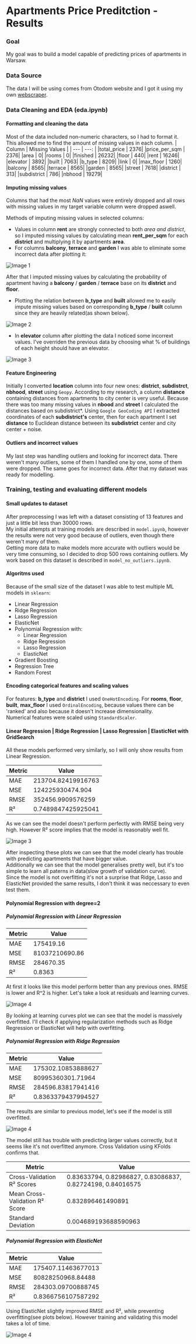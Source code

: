# Apartments Price Preditction - Results
### Goal
My goal was to build a model capable of predicting prices of apartments in Warsaw.

### Data Source
The data I will be using comes from Otodom website and I got it using my own [webscraper](https://github.com/mateuszel/otodom-datascraper).

### Data Cleaning and EDA (eda.ipynb)
#### Formatting and cleaning the data
Most of the data included non-numeric characters, so I had to format it. This allowed me to find the amount of missing values in each column.
| Column | Missing Values |
| --- | ---: |
|total_price  |     2376|
|price_per_sqm  |   2376|
|area         |        0|
|rooms         |       0|
|finished      |   26232|
|floor         |     440|
|rent          |   16246|
|elevator      |    3892|
|built         |    7063|
|b_type        |    8209|
|link          |       0|
|max_floor     |    1260|
|balcony       |    8565|
|terrace       |    8565|
|garden        |    8565|
|street        |    7618|
|district      |     313|
|subdistrict   |     786|
|nbhood        |   19279|

#### Imputing missing values

Columns that had the most *NaN* values were entirely dropped and all rows with missing values in my target variable column were dropped aswell.

Methods of imputing missing values in selected columns:

* Values in column **rent** are strongly connected to 
both **area* and *district**, so I imputed missing values by calculating mean **rent_per_sqm** for each **district** and multiplying it by apartments **area**.
* For columns **balcony**, **terrace** and **garden** I was able to eliminate some incorrect data after plotting it:

![Image 1](img/bal_ter_gar.png)

After that I imputed missing values by calculating the probability of apartment having a **balcony** / **garden** / **terrace** base on its **district** and **floor**. 
* Plotting the relation between **b_type** and **built** allowed me to easily impute missing values based on corresponding **b_type** / **built** column since they are heavily related(as shown below).

![Image 2](img/btyp.png)
* In **elevator** column after plotting the data I noticed some incorrext values. I've overriden the previous data by choosing what % of buildings of each height should have an elevator.

![Image 3](img/elev.png)

#### Feature Engineering
Initially I converted **location** column into four new ones: **district**, **subdistrct**, **nbhood**, **street** using ``Geopy``. According to my research, a column **distance** containing distances from apartments to city center is very useful. Because there was too many missing values in **nbood** and **street** I calculated the distances based on subdistrict*. Using ``Google GeoCoding API`` I extracted coordinates of each **subdistrict's** center, then for each apartment I set **distance** to Euclidean distance between its **subdistrict** center and city center + noise.

#### Outliers and incorrect values
My last step was handling outliers and looking for incorrect data. There weren't many outliers, some of them I handled one by one, some of them were dropped. The same goes for incorrect data. After that my dataset was ready for modelling. 

### Training, testing and evaluating different models

#### Small updates to dataset
After preprocessing I was left with a dataset consisting of 13 features and just a little bit less than 30000 rows. \
My initial attempts at training models are described in ``model.ipynb``, however the results were not very good because of outliers, even though there weren't many of them. \
Getting more data to make models more accurate with outliers would be very time consuming, so I decided to drop 500 rows containing outliers. My work based on this dataset is described in ``model_no_outliers.ipynb``.

#### Algoritms used
Because of the small size of the dataset I was able to test multiple ML models in ``sklearn``:
* Linear Regression
* Ridge Regression
* Lasso Regression
* ElasticNet
* Polynomial Regression with:
    * Linear Regression
    * Ridge Regression
    * Lasso Regression
    * ElasticNet
* Gradient Boosting
* Regression Tree
* Random Forest

#### Encoding categorical features and scaling values
For features: **b_type** and **district** I used ``OneHotEncoding``.
For **rooms**, **floor**, **built**, **max_floor** I used ``OrdinalEncoding``, because values there can be 'ranked' and also because it doesn't increase dimensionality. \
Numerical features were scaled using ``StandardScaler``.

#### Linear Regression | Ridge Regression | Lasso Regression | ElasticNet with GridSearch

All these models performed very similarly, so I will only show results from Linear Regression.

| Metric  | Value                |
|---------|----------------------|
| MAE     | 213704.82419916763   |
| MSE     | 124225930474.904     |
| RMSE    | 352456.9909576259    |
| R²      | 0.7489847425925041   |

As we can see the model doesn't perform perfectly with RMSE being very high. However R² score implies that the model is reasonably well fit.

![Image 3](img/linreg.png)

After inspecting these plots we can see that the model clearly has trouble with predicting apartments that have bigger value. \
Additionally we can see that the model generalises pretty well, but it's too simple to learn all paterns in data(slow growth of validation curve). \
Since the model is not overfitting it's not a surprise that Ridge, Lasso and ElasticNet provided the same results, I don't think it was neccessary to even test them. 

#### Polynomial Regression with degree=2

##### Polynomial Regression with Linear Regression

| Metric    | Value              |
|-----------|--------------------|
| MAE       | 175419.16          |
| MSE       | 81037210690.86     |
| RMSE      | 284670.35          |
| R²        | 0.8363             |

At first it looks like this model perform better than any previous ones. RMSE is lower and R^2 is higher. Let's take a look at residuals and learning curves. 

![Image 4](img/poly2linreg.png)

By looking at learning curves plot we can see that the model is massively overfitted. I'll check if applying regularization methods such as Ridge Regression or ElasticNet will help with overfitting.

##### Polynomial Regression with Ridge Regression

| Metric | Value           |
|--------|-----------------|
| MAE    | 175302.10853888627 |
| MSE    | 80995360301.71964 |
| RMSE   | 284596.83817941416 |
| R²     | 0.8363379437994527 |

The results are similar to previous model, let's see if the model is still overfitted. 

![Image 4](img/poly2ridge.png)

The model still has trouble with predicting larger values correctly, but it seems like it's not overfitted anymore. Cross Validation using KFolds confirms that. 

| Metric                         | Value               |
|--------------------------------|---------------------|
| Cross-Validation R² Scores     | 0.83633794, 0.82986827, 0.83086837, 0.82724198, 0.84016575 |
| Mean Cross-Validation R² Score | 0.832896461490891   |
| Standard Deviation              | 0.004689193688590963 |

##### Polynomial Regression with ElasticNet

| Metric   | Value               |
|----------|---------------------|
| MAE      | 175407.11463677013  |
| MSE      | 80828250968.84488   |
| RMSE     | 284303.09700888745  |
| R²       | 0.8366756107587292  |

Using ElasticNet slightly improved RMSE and R², while preventing overfitting(see plots below). However training and validating this model takes a lot of time.

![Image 4](img/poly2elas.png)